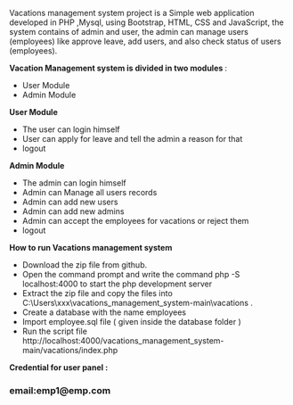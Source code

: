 Vacations management system project is a Simple web application developed in PHP ,Mysql, using Bootstrap, HTML, CSS and JavaScript, the system contains of admin and user, the admin can manage users (employees)  like approve leave, add users, and also check status of users (employees).


<b> Vacation Management system is divided in two modules </b> :

<ul>
  <li>User Module</li>
  <li>Admin Module</li>
  
</ul>

<b> User Module  </b>

<ul>
  <li>The user can login himself</li>
  <li>User can apply for leave and tell the admin a reason for that</li>
  <li> logout </li>
  
</ul>

<b> Admin Module  </b>

<ul>
  <li>The admin can login himself</li>
  <li>Admin can Manage all users records </li>
  <li> Admin can add new users </li>
  <li> Admin can add new admins </li>
  <li>Admin can accept the employees for vacations or reject them </li>
  <li> logout </li>
  
  
</ul>


<b> How to run Vacations management system </b>

<ul>
  
  <li> Download the zip file from github. </li>
 <li> Open the command prompt and write the command php -S localhost:4000 to start the php development server </li>
 <li> Extract the zip file and copy the files  into C:\Users\xxx\vacations_management_system-main\vacations . </li>
 <li> Create a database with the name employees </li>
  <li> Import employee.sql file ( given inside the database folder ) </li>
 <li> Run the script file http://localhost:4000/vacations_management_system-main/vacations/index.php </li>

</ul>

<b> Credential for user panel : </b>

<h3> email:emp1@emp.com </h3> 




